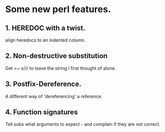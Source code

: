 # Some new perl features.
## 1. HEREDOC with a twist.
align heredocs to an indented column.
## 2. Non-destructive substitution
Get  =~ s/// to leave the string I first thought of alone.
## 3. Postfix-Dereference.
A different way of 'dereferencing' a reference.
## 4. Function signatures
Tell subs what arguments to expect - and complain if they are not correct.